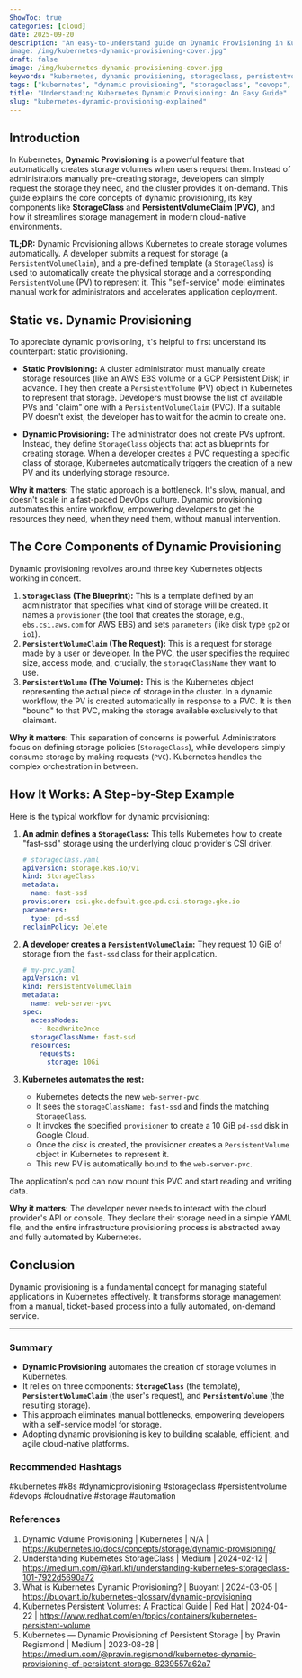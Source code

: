 ```yaml
---
ShowToc: true
categories: [cloud]
date: 2025-09-20
description: "An easy-to-understand guide on Dynamic Provisioning in Kubernetes. Learn how StorageClass, PVC, and PV work together to automate storage management, and see the difference from static provisioning.
image: /img/kubernetes-dynamic-provisioning-cover.jpg"
draft: false
image: /img/kubernetes-dynamic-provisioning-cover.jpg
keywords: "kubernetes, dynamic provisioning, storageclass, persistentvolumeclaim, pvc, pv, storage"
tags: ["kubernetes", "dynamic provisioning", "storageclass", "devops", "cloud native", "automation"]
title: "Understanding Kubernetes Dynamic Provisioning: An Easy Guide"
slug: "kubernetes-dynamic-provisioning-explained"
---
```


## Introduction

In Kubernetes, **Dynamic Provisioning** is a powerful feature that automatically creates storage volumes when users request them. Instead of administrators manually pre-creating storage, developers can simply request the storage they need, and the cluster provides it on-demand. This guide explains the core concepts of dynamic provisioning, its key components like **StorageClass** and **PersistentVolumeClaim (PVC)**, and how it streamlines storage management in modern cloud-native environments.

**TL;DR:** Dynamic Provisioning allows Kubernetes to create storage volumes automatically. A developer submits a request for storage (a `PersistentVolumeClaim`), and a pre-defined template (a `StorageClass`) is used to automatically create the physical storage and a corresponding `PersistentVolume` (PV) to represent it. This "self-service" model eliminates manual work for administrators and accelerates application deployment.

## Static vs. Dynamic Provisioning

To appreciate dynamic provisioning, it's helpful to first understand its counterpart: static provisioning.

* **Static Provisioning:** A cluster administrator must manually create storage resources (like an AWS EBS volume or a GCP Persistent Disk) in advance. They then create a `PersistentVolume` (PV) object in Kubernetes to represent that storage. Developers must browse the list of available PVs and "claim" one with a `PersistentVolumeClaim` (PVC). If a suitable PV doesn't exist, the developer has to wait for the admin to create one.

* **Dynamic Provisioning:** The administrator does not create PVs upfront. Instead, they define `StorageClass` objects that act as blueprints for creating storage. When a developer creates a PVC requesting a specific class of storage, Kubernetes automatically triggers the creation of a new PV and its underlying storage resource.

**Why it matters:** The static approach is a bottleneck. It's slow, manual, and doesn't scale in a fast-paced DevOps culture. Dynamic provisioning automates this entire workflow, empowering developers to get the resources they need, when they need them, without manual intervention.

## The Core Components of Dynamic Provisioning

Dynamic provisioning revolves around three key Kubernetes objects working in concert.

1.  **`StorageClass` (The Blueprint):** This is a template defined by an administrator that specifies what kind of storage will be created. It names a `provisioner` (the tool that creates the storage, e.g., `ebs.csi.aws.com` for AWS EBS) and sets `parameters` (like disk type `gp2` or `io1`).
2.  **`PersistentVolumeClaim` (The Request):** This is a request for storage made by a user or developer. In the PVC, the user specifies the required size, access mode, and, crucially, the `storageClassName` they want to use.
3.  **`PersistentVolume` (The Volume):** This is the Kubernetes object representing the actual piece of storage in the cluster. In a dynamic workflow, the PV is created automatically in response to a PVC. It is then "bound" to that PVC, making the storage available exclusively to that claimant.

**Why it matters:** This separation of concerns is powerful. Administrators focus on defining storage policies (`StorageClass`), while developers simply consume storage by making requests (`PVC`). Kubernetes handles the complex orchestration in between.

## How It Works: A Step-by-Step Example

Here is the typical workflow for dynamic provisioning:

1.  **An admin defines a `StorageClass`:** This tells Kubernetes how to create "fast-ssd" storage using the underlying cloud provider's CSI driver.

    ```yaml
    # storageclass.yaml
    apiVersion: storage.k8s.io/v1
    kind: StorageClass
    metadata:
      name: fast-ssd
    provisioner: csi.gke.default.gce.pd.csi.storage.gke.io
    parameters:
      type: pd-ssd
    reclaimPolicy: Delete
    ```

2.  **A developer creates a `PersistentVolumeClaim`:** They request 10 GiB of storage from the `fast-ssd` class for their application.

    ```yaml
    # my-pvc.yaml
    apiVersion: v1
    kind: PersistentVolumeClaim
    metadata:
      name: web-server-pvc
    spec:
      accessModes:
        - ReadWriteOnce
      storageClassName: fast-ssd
      resources:
        requests:
          storage: 10Gi
    ```

3.  **Kubernetes automates the rest:**
    * Kubernetes detects the new `web-server-pvc`.
    * It sees the `storageClassName: fast-ssd` and finds the matching `StorageClass`.
    * It invokes the specified `provisioner` to create a 10 GiB `pd-ssd` disk in Google Cloud.
    * Once the disk is created, the provisioner creates a `PersistentVolume` object in Kubernetes to represent it.
    * This new PV is automatically bound to the `web-server-pvc`.

The application's pod can now mount this PVC and start reading and writing data.

**Why it matters:** The developer never needs to interact with the cloud provider's API or console. They declare their storage need in a simple YAML file, and the entire infrastructure provisioning process is abstracted away and fully automated by Kubernetes.

## Conclusion

Dynamic provisioning is a fundamental concept for managing stateful applications in Kubernetes effectively. It transforms storage management from a manual, ticket-based process into a fully automated, on-demand service.

---

### Summary
- **Dynamic Provisioning** automates the creation of storage volumes in Kubernetes.
- It relies on three components: **`StorageClass`** (the template), **`PersistentVolumeClaim`** (the user's request), and **`PersistentVolume`** (the resulting storage).
- This approach eliminates manual bottlenecks, empowering developers with a self-service model for storage.
- Adopting dynamic provisioning is key to building scalable, efficient, and agile cloud-native platforms.

### Recommended Hashtags
#kubernetes #k8s #dynamicprovisioning #storageclass #persistentvolume #devops #cloudnative #storage #automation

### References
1) Dynamic Volume Provisioning | Kubernetes | N/A | <https://kubernetes.io/docs/concepts/storage/dynamic-provisioning/>
2) Understanding Kubernetes StorageClass | Medium | 2024-02-12 | <https://medium.com/@karl.kfi/understanding-kubernetes-storageclass-101-7922d5690a72>
3) What is Kubernetes Dynamic Provisioning? | Buoyant | 2024-03-05 | <https://buoyant.io/kubernetes-glossary/dynamic-provisioning>
4) Kubernetes Persistent Volumes: A Practical Guide | Red Hat | 2024-04-22 | <https://www.redhat.com/en/topics/containers/kubernetes-persistent-volume>
5) Kubernetes — Dynamic Provisioning of Persistent Storage | by Pravin Regismond | Medium | 2023-08-28 | <https://medium.com/@pravin.regismond/kubernetes-dynamic-provisioning-of-persistent-storage-8239557a62a7>
